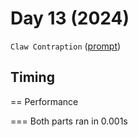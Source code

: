 # Day 13 (2024)

`Claw Contraption` ([prompt](https://adventofcode.com/2024/day/13))

## Timing

== Performance

=== Both parts ran in 0.001s
